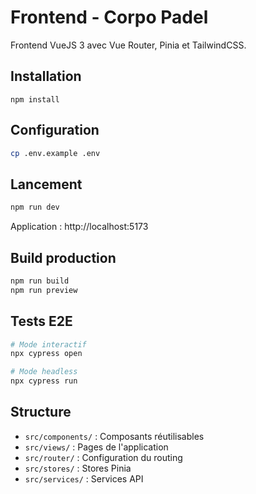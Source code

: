 # Frontend - Corpo Padel

Frontend VueJS 3 avec Vue Router, Pinia et TailwindCSS.

## Installation

```bas
npm install
```

## Configuration

```bash
cp .env.example .env
```

## Lancement

```bash
npm run dev
```

Application : http://localhost:5173

## Build production

```bash
npm run build
npm run preview
```

## Tests E2E

```bash
# Mode interactif
npx cypress open

# Mode headless
npx cypress run
```

## Structure

- `src/components/` : Composants réutilisables
- `src/views/` : Pages de l'application
- `src/router/` : Configuration du routing
- `src/stores/` : Stores Pinia
- `src/services/` : Services API
